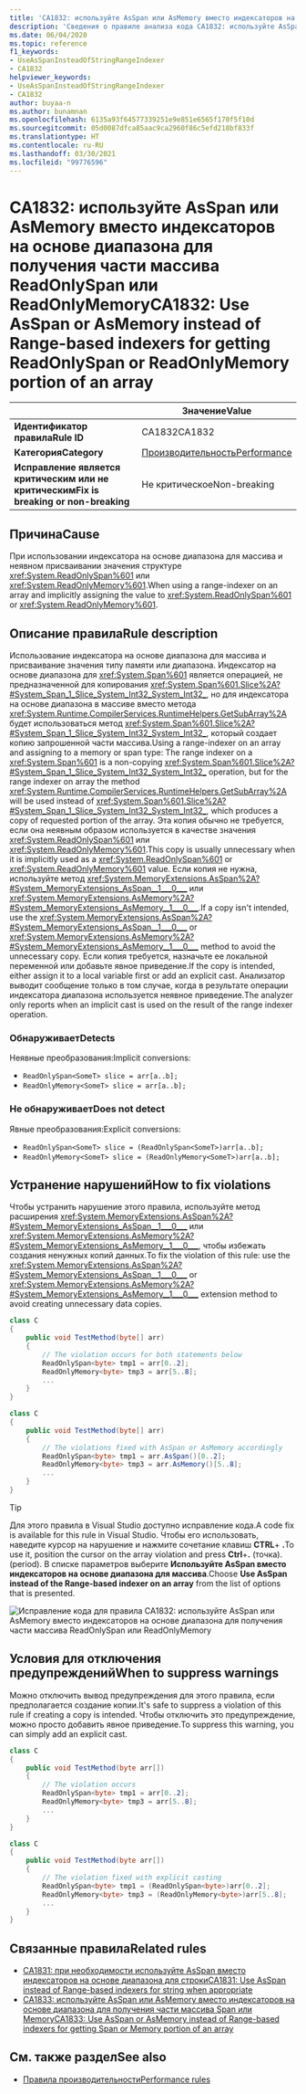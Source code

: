```yaml
---
title: 'CA1832: используйте AsSpan или AsMemory вместо индексаторов на основе диапазона для получения части массива ReadOnlySpan или ReadOnlyMemory (анализ кода)'
description: 'Сведения о правиле анализа кода CA1832: используйте AsSpan или AsMemory вместо индексаторов на основе диапазона для получения части массива ReadOnlySpan или ReadOnlyMemory'
ms.date: 06/04/2020
ms.topic: reference
f1_keywords:
- UseAsSpanInsteadOfStringRangeIndexer
- CA1832
helpviewer_keywords:
- UseAsSpanInsteadOfStringRangeIndexer
- CA1832
author: buyaa-n
ms.author: bunamnan
ms.openlocfilehash: 6135a93f64577339251e9e851e6565f170f5f10d
ms.sourcegitcommit: 05d0087dfca85aac9ca2960f86c5efd218bf833f
ms.translationtype: HT
ms.contentlocale: ru-RU
ms.lasthandoff: 03/30/2021
ms.locfileid: "99776596"
---
```

# <a name="ca1832-use-asspan-or-asmemory-instead-of-range-based-indexers-for-getting-readonlyspan-or-readonlymemory-portion-of-an-array"></a><span data-ttu-id="65956-103">CA1832: используйте AsSpan или AsMemory вместо индексаторов на основе диапазона для получения части массива ReadOnlySpan или ReadOnlyMemory</span><span class="sxs-lookup"><span data-stu-id="65956-103">CA1832: Use AsSpan or AsMemory instead of Range-based indexers for getting ReadOnlySpan or ReadOnlyMemory portion of an array</span></span>

| | <span data-ttu-id="65956-104">Значение</span><span class="sxs-lookup"><span data-stu-id="65956-104">Value</span></span> |
|-|-|
| <span data-ttu-id="65956-105">**Идентификатор правила**</span><span class="sxs-lookup"><span data-stu-id="65956-105">**Rule ID**</span></span> |<span data-ttu-id="65956-106">CA1832</span><span class="sxs-lookup"><span data-stu-id="65956-106">CA1832</span></span>|
| <span data-ttu-id="65956-107">**Категория**</span><span class="sxs-lookup"><span data-stu-id="65956-107">**Category**</span></span> |[<span data-ttu-id="65956-108">Производительность</span><span class="sxs-lookup"><span data-stu-id="65956-108">Performance</span></span>](performance-warnings.md)|
| <span data-ttu-id="65956-109">**Исправление является критическим или не критическим**</span><span class="sxs-lookup"><span data-stu-id="65956-109">**Fix is breaking or non-breaking**</span></span> |<span data-ttu-id="65956-110">Не критическое</span><span class="sxs-lookup"><span data-stu-id="65956-110">Non-breaking</span></span>|

## <a name="cause"></a><span data-ttu-id="65956-111">Причина</span><span class="sxs-lookup"><span data-stu-id="65956-111">Cause</span></span>

<span data-ttu-id="65956-112">При использовании индексатора на основе диапазона для массива и неявном присваивании значения структуре <xref:System.ReadOnlySpan%601> или <xref:System.ReadOnlyMemory%601>.</span><span class="sxs-lookup"><span data-stu-id="65956-112">When using a range-indexer on an array and implicitly assigning the value to <xref:System.ReadOnlySpan%601> or <xref:System.ReadOnlyMemory%601>.</span></span>

## <a name="rule-description"></a><span data-ttu-id="65956-113">Описание правила</span><span class="sxs-lookup"><span data-stu-id="65956-113">Rule description</span></span>

<span data-ttu-id="65956-114">Использование индексатора на основе диапазона для массива и присваивание значения типу памяти или диапазона. Индексатор на основе диапазона для <xref:System.Span%601> является операцией, не предназначенной для копирования <xref:System.Span%601.Slice%2A?#System_Span_1_Slice_System_Int32_System_Int32_>, но для индексатора на основе диапазона в массиве вместо метода <xref:System.Runtime.CompilerServices.RuntimeHelpers.GetSubArray%2A> будет использоваться метод <xref:System.Span%601.Slice%2A?#System_Span_1_Slice_System_Int32_System_Int32_>, который создает копию запрошенной части массива.</span><span class="sxs-lookup"><span data-stu-id="65956-114">Using a range-indexer on an array and assigning to a memory or span type: The range indexer on a <xref:System.Span%601> is a non-copying <xref:System.Span%601.Slice%2A?#System_Span_1_Slice_System_Int32_System_Int32_> operation, but for the range indexer on array the method <xref:System.Runtime.CompilerServices.RuntimeHelpers.GetSubArray%2A> will be used instead of <xref:System.Span%601.Slice%2A?#System_Span_1_Slice_System_Int32_System_Int32_>, which produces a copy of requested portion of the array.</span></span> <span data-ttu-id="65956-115">Эта копия обычно не требуется, если она неявным образом используется в качестве значения <xref:System.ReadOnlySpan%601> или <xref:System.ReadOnlyMemory%601>.</span><span class="sxs-lookup"><span data-stu-id="65956-115">This copy is usually unnecessary when it is implicitly used as a <xref:System.ReadOnlySpan%601> or <xref:System.ReadOnlyMemory%601> value.</span></span> <span data-ttu-id="65956-116">Если копия не нужна, используйте метод <xref:System.MemoryExtensions.AsSpan%2A?#System_MemoryExtensions_AsSpan__1___0___> или <xref:System.MemoryExtensions.AsMemory%2A?#System_MemoryExtensions_AsMemory__1___0___>.</span><span class="sxs-lookup"><span data-stu-id="65956-116">If a copy isn't intended, use the <xref:System.MemoryExtensions.AsSpan%2A?#System_MemoryExtensions_AsSpan__1___0___> or <xref:System.MemoryExtensions.AsMemory%2A?#System_MemoryExtensions_AsMemory__1___0___>  method to avoid the unnecessary copy.</span></span> <span data-ttu-id="65956-117">Если копия требуется, назначьте ее локальной переменной или добавьте явное приведение.</span><span class="sxs-lookup"><span data-stu-id="65956-117">If the copy is intended, either assign it to a local variable first or add an explicit cast.</span></span> <span data-ttu-id="65956-118">Анализатор выводит сообщение только в том случае, когда в результате операции индексатора диапазона используется неявное приведение.</span><span class="sxs-lookup"><span data-stu-id="65956-118">The analyzer only reports when an implicit cast is used on the result of the range indexer operation.</span></span>

### <a name="detects"></a><span data-ttu-id="65956-119">Обнаруживает</span><span class="sxs-lookup"><span data-stu-id="65956-119">Detects</span></span>

<span data-ttu-id="65956-120">Неявные преобразования:</span><span class="sxs-lookup"><span data-stu-id="65956-120">Implicit conversions:</span></span>

- `ReadOnlySpan<SomeT> slice = arr[a..b];`
- `ReadOnlyMemory<SomeT> slice = arr[a..b];`

### <a name="does-not-detect"></a><span data-ttu-id="65956-121">Не обнаруживает</span><span class="sxs-lookup"><span data-stu-id="65956-121">Does not detect</span></span>

<span data-ttu-id="65956-122">Явные преобразования:</span><span class="sxs-lookup"><span data-stu-id="65956-122">Explicit conversions:</span></span>

- `ReadOnlySpan<SomeT> slice = (ReadOnlySpan<SomeT>)arr[a..b];`
- `ReadOnlyMemory<SomeT> slice = (ReadOnlyMemory<SomeT>)arr[a..b];`

## <a name="how-to-fix-violations"></a><span data-ttu-id="65956-123">Устранение нарушений</span><span class="sxs-lookup"><span data-stu-id="65956-123">How to fix violations</span></span>

<span data-ttu-id="65956-124">Чтобы устранить нарушение этого правила, используйте метод расширения <xref:System.MemoryExtensions.AsSpan%2A?#System_MemoryExtensions_AsSpan__1___0___> или <xref:System.MemoryExtensions.AsMemory%2A?#System_MemoryExtensions_AsMemory__1___0___>, чтобы избежать создания ненужных копий данных.</span><span class="sxs-lookup"><span data-stu-id="65956-124">To fix the violation of this rule: use the <xref:System.MemoryExtensions.AsSpan%2A?#System_MemoryExtensions_AsSpan__1___0___> or <xref:System.MemoryExtensions.AsMemory%2A?#System_MemoryExtensions_AsMemory__1___0___>  extension method to avoid creating unnecessary data copies.</span></span>

```csharp
class C
{
    public void TestMethod(byte[] arr)
    {
        // The violation occurs for both statements below
        ReadOnlySpan<byte> tmp1 = arr[0..2];
        ReadOnlyMemory<byte> tmp3 = arr[5..8];
        ...
    }
}
```

```csharp
class C
{
    public void TestMethod(byte[] arr)
    {
        // The violations fixed with AsSpan or AsMemory accordingly
        ReadOnlySpan<byte> tmp1 = arr.AsSpan()[0..2];
        ReadOnlyMemory<byte> tmp3 = arr.AsMemory()[5..8];
        ...
    }
}
```

> [!TIP]
> <span data-ttu-id="65956-125">Для этого правила в Visual Studio доступно исправление кода.</span><span class="sxs-lookup"><span data-stu-id="65956-125">A code fix is available for this rule in Visual Studio.</span></span> <span data-ttu-id="65956-126">Чтобы его использовать, наведите курсор на нарушение и нажмите сочетание клавиш **CTRL**+ **.**</span><span class="sxs-lookup"><span data-stu-id="65956-126">To use it, position the cursor on the array violation and press **Ctrl**+**.**</span></span> <span data-ttu-id="65956-127">(точка).</span><span class="sxs-lookup"><span data-stu-id="65956-127">(period).</span></span> <span data-ttu-id="65956-128">В списке параметров выберите **Используйте AsSpan вместо индексаторов на основе диапазона для массива**.</span><span class="sxs-lookup"><span data-stu-id="65956-128">Choose **Use AsSpan instead of the Range-based indexer on an array** from the list of options that is presented.</span></span>
>
> ![Исправление кода для правила CA1832: используйте AsSpan или AsMemory вместо индексаторов на основе диапазона для получения части массива ReadOnlySpan или ReadOnlyMemory](media/ca1832_codefix.png)

## <a name="when-to-suppress-warnings"></a><span data-ttu-id="65956-130">Условия для отключения предупреждений</span><span class="sxs-lookup"><span data-stu-id="65956-130">When to suppress warnings</span></span>

<span data-ttu-id="65956-131">Можно отключить вывод предупреждения для этого правила, если предполагается создание копии.</span><span class="sxs-lookup"><span data-stu-id="65956-131">It's safe to suppress a violation of this rule if creating a copy is intended.</span></span> <span data-ttu-id="65956-132">Чтобы отключить это предупреждение, можно просто добавить явное приведение.</span><span class="sxs-lookup"><span data-stu-id="65956-132">To suppress this warning, you can simply add an explicit cast.</span></span>

```csharp
class C
{
    public void TestMethod(byte arr[])
    {
        // The violation occurs
        ReadOnlySpan<byte> tmp1 = arr[0..2];
        ReadOnlyMemory<byte> tmp3 = arr[5..8];
        ...
    }
}
```

```csharp
class C
{
    public void TestMethod(byte arr[])
    {
        // The violation fixed with explicit casting
        ReadOnlySpan<byte> tmp1 = (ReadOnlySpan<byte>)arr[0..2];
        ReadOnlyMemory<byte> tmp3 = (ReadOnlyMemory<byte>)arr[5..8];
        ...
    }
}
```

## <a name="related-rules"></a><span data-ttu-id="65956-133">Связанные правила</span><span class="sxs-lookup"><span data-stu-id="65956-133">Related rules</span></span>

- [<span data-ttu-id="65956-134">CA1831: при необходимости используйте AsSpan вместо индексаторов на основе диапазона для строки</span><span class="sxs-lookup"><span data-stu-id="65956-134">CA1831: Use AsSpan instead of Range-based indexers for string when appropriate</span></span>](ca1831.md)
- [<span data-ttu-id="65956-135">CA1833: используйте AsSpan или AsMemory вместо индексаторов на основе диапазона для получения части массива Span или Memory</span><span class="sxs-lookup"><span data-stu-id="65956-135">CA1833: Use AsSpan or AsMemory instead of Range-based indexers for getting Span or Memory portion of an array</span></span>](ca1833.md)

## <a name="see-also"></a><span data-ttu-id="65956-136">См. также раздел</span><span class="sxs-lookup"><span data-stu-id="65956-136">See also</span></span>

- [<span data-ttu-id="65956-137">Правила производительности</span><span class="sxs-lookup"><span data-stu-id="65956-137">Performance rules</span></span>](performance-warnings.md)
